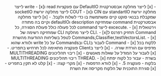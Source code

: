 <div dir="rtl">
- [x] לייצר מחלקה אבסטרקטית DefaultIO עם פונקציות read וwrite
	- [x] לייצר מחלקה יורשת standartIO עם CIN וCOUT
	- [x] לייצר מחלקה יורשת socketIO שמקבלת בבנאי סוקט קיים ומשתמשת בו כדי לשלוח ולקבל.
- [x]  לייצר מחלקה אבסטרקטית command שמחזיקה description וdefaultIO וקיים בה מתודה וירטואלית excecute.
- [x] לייצר command לכל פעולה כולל פעולת הסגירה, כל Command תחזיק רפרנס לCLI.
- [x] לייצר מחלקת CLI שמחזיקה רשימה של Commands,Classifier,testVectorsList.
- [x]   לטפל בשליחות ההודעות מהשרת ללקוח בכל Command
- [x]  לעבור בCLI ובCommands על כל write ולוודא שהוא מדפיס עם הורדת שורה.
- [x] לייצר בClient פונקציה מתאימה לכל תרחיש בתפריט.
- [x] לעבור על המודל על שאלות מאנשים
- [x] ריבוי תהליכונים MULTITHREADING בשרת - עבור כל לקוח יפתח THREAD.
- [x] ריבוי תהליכונים MULTITHREADING בלקוח - פונקציה 5.
- [x] לוודא הדפסות
- [x] מקרי קצה:
	- [x] קלט לא תקין בתפריט
	- [x] סגירת התוכנית של הלקוח מקריסה את השרת
	</div>
